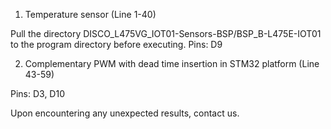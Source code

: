 1. Temperature sensor (Line 1-40)

Pull the directory DISCO_L475VG_IOT01-Sensors-BSP/BSP_B-L475E-IOT01 to the program directory before executing.
Pins: D9

2. Complementary PWM with dead time insertion in STM32 platform (Line 43-59)

Pins: D3, D10

Upon encountering any unexpected results, contact us.